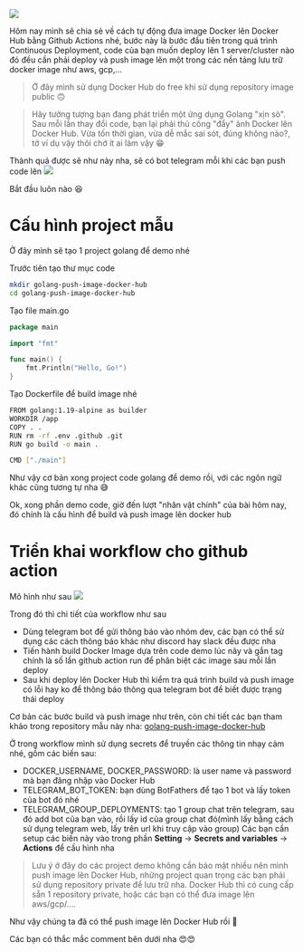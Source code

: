 ![](https://images.viblo.asia/f4afc04f-84eb-433f-8e78-7689a756bcce.jpg)

Hôm nay mình sẽ chia sẻ về cách tự động đưa image Docker lên Docker Hub bằng Github Actions nhé, bước này là bước đầu tiên trong quá trình Continuous Deployment, code của bạn muốn deploy lên 1 server/cluster nào đó đều cần phải deploy và push image lên một trong các nền tảng lưu trữ docker image như aws, gcp,... 
> Ở đây mình sử dụng Docker Hub do free khi sử dụng repository image public 🙃

> Hãy tưởng tượng bạn đang phát triển một ứng dụng Golang "xịn sò". Sau mỗi lần thay đổi code, bạn lại phải thủ công "đẩy" ảnh Docker lên Docker Hub. Vừa tốn thời gian, vừa dễ mắc sai sót, đúng không nào?, tớ ví dụ vậy thôi chớ ít ai làm vậy 😁

Thành quả được sẽ như này nha, sẽ có bot telegram mỗi khi các bạn push code lên
![](https://images.viblo.asia/d37754a8-0fa7-4af6-be89-b5b59dd34189.png)

Bắt đầu luôn nào 😆

# Cấu hình project mẫu
Ở đây mình sẽ tạo 1 project golang để demo nhé

Trước tiên tạo thư mục code 
```bash
mkdir golang-push-image-docker-hub
cd golang-push-image-docker-hub
```

Tạo file main.go
```go
package main

import "fmt"

func main() {
    fmt.Println("Hello, Go!")
}
```
Tạo Dockerfile để build image nhé
```bash
FROM golang:1.19-alpine as builder
WORKDIR /app
COPY . .
RUN rm -rf .env .github .git
RUN go build -o main .

CMD ["./main"]
```

Như vậy cơ bản xong project code golang để demo rồi, với các ngôn ngữ khác cũng tương tự nha 😅

Ok, xong phần demo code, giờ đến lượt "nhân vật chính" của bài hôm nay, đó chính là cấu hình để build và push image lên docker hub
# Triển khai workflow cho github action
Mô hình như sau
![](https://images.viblo.asia/184eee9c-7430-42aa-8c51-f96c2d8662b0.png)

Trong đó thì chi tiết của workflow như sau
* Dùng telegram bot để gửi thông báo vào nhóm dev, các bạn có thể sử dụng các cách thông báo khác như discord hay slack đều được nha
* Tiến hành build Docker Image dựa trên code demo lúc nãy và gắn tag chính là số lần github action run để phân biệt các image sau mỗi lần deploy
* Sau khi deploy lên Docker Hub thì kiểm tra quá trình build và push image có lỗi hay ko để thông báo thông qua telegram bot để biết được trạng thái deploy 

Cơ bản các bước build và push image như trên, còn chi tiết các bạn tham khảo trong repository mẫu này nha: [golang-push-image-docker-hub](https://github.com/dongitran/golang-push-image-docker-hub)

Ở trong workflow mình sử dụng secrets để truyền các thông tin nhạy cảm nhé, gồm các biến sau:
* DOCKER_USERNAME, DOCKER_PASSWORD: là user name và password mà bạn đăng nhập vào Docker Hub
* TELEGRAM_BOT_TOKEN: bạn dùng BotFathers để tạo 1 bot và lấy token của bot đó nhé
* TELEGRAM_GROUP_DEPLOYMENTS: tạo 1 group chat trên telegram, sau đó add bot của bạn vào, rồi lấy id của group chat đó(mình lấy bằng cách sử dụng telegram web, lấy trên url khi truy cập vào group)
Các bạn cần setup các biến này vào trong phần **Setting** -> **Secrets and variables** -> **Actions** để cấu hình nha 

> Lưu ý ở đây do các project demo không cần bảo mật nhiều nên mình push image lên Docker Hub, những project quan trọng các bạn phải sử dụng repository private để lưu trữ nha. Docker Hub thì có cung cấp sẵn 1 repository private, hoặc các bạn có thể đưa image lên aws/gcp/....

Như vậy chúng ta đã có thể push image lên Docker Hub rồi 🥲

Các bạn có thắc mắc comment bên dưới nha 😍😍